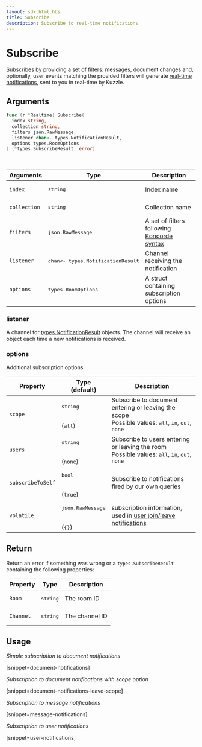 ```yaml
---
layout: sdk.html.hbs
title: Subscribe
description: Subscribe to real-time notifications
---
```


# Subscribe

Subscribes by providing a set of filters: messages, document changes and, optionally, user events matching the provided filters will generate [real-time notifications]({{site_base_path}}api/1/essentials/notifications/), sent to you in real-time by Kuzzle.

## Arguments

```go
func (r *Realtime) Subscribe(
  index string,
  collection string,
  filters json.RawMessage,
  listener chan<- types.NotificationResult,
  options types.RoomOptions
) (*types.SubscribeResult, error)
```

<br/>

| Arguments    | Type    | Description |
|--------------|---------|-------------|
| `index` | <pre>string</pre> | Index name    |
| `collection` | <pre>string</pre> | Collection name    |
| `filters` | <pre>json.RawMessage</pre> | A set of filters following [Koncorde syntax]({{site_base_path}}koncorde/1/) |
| `listener` | <pre>chan<- types.NotificationResult</pre> | Channel receiving the notification |
| `options` | <pre>types.RoomOptions</pre> | A struct containing subscription options |

### listener

A channel for [types.NotificationResult]({{site_base_path}}sdk-reference/go/1/realtime-notifications) objects.
The channel will receive an object each time a new notifications is received.

### options

Additional subscription options.

| Property   | Type<br/>(default)    | Description                       |
| ---------- | ------- | --------------------------------- |
| `scope` | <pre>string</pre><br/>(`all`) | Subscribe to document entering or leaving the scope</br>Possible values: `all`, `in`, `out`, `none` |
| `users` | <pre>string</pre><br/>(`none`) | Subscribe to users entering or leaving the room</br>Possible values: `all`, `in`, `out`, `none` |
| `subscribeToSelf` | <pre>bool</pre><br/>(`true`) | Subscribe to notifications fired by our own queries |
| `volatile` | <pre>json.RawMessage</pre><br/>(`{}`) | subscription information, used in [user join/leave notifications]({{site_base_path}}api/1/essentials/volatile-data/) |


## Return

Return an error if something was wrong or a `types.SubscribeResult` containing the following properties:

| Property    | Type    | Description |
|--------------|---------|-------------|
| ``Room`` | <pre>string</pre> | The room ID    |
| ``Channel`` | <pre>string</pre> | The channel ID    |

## Usage

*Simple subscription to document notifications*

[snippet=document-notifications]

*Subscription to document notifications with scope option*

[snippet=document-notifications-leave-scope]

*Subscription to message notifications*

[snippet=message-notifications]

*Subscription to user notifications*

[snippet=user-notifications]
